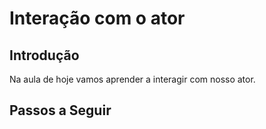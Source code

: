 # Interação com o ator

## Introdução

  Na aula de hoje vamos aprender a interagir com nosso ator.

## Passos a Seguir

